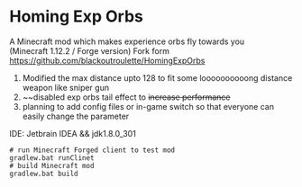 # Homing Exp Orbs

A Minecraft mod which makes experience orbs fly towards you  
(Minecraft 1.12.2 / Forge version) Fork form  
https://github.com/blackoutroulette/HomingExpOrbs


1. Modified the max distance upto 128 to fit some loooooooooong distance weapon like sniper gun  
2. ~~disabled exp orbs tail effect to ~~increase performance~~
3. planning to add config files or in-game switch so that everyone can easily change the parameter

IDE: Jetbrain IDEA && jdk1.8.0_301
```shell
# run Minecraft Forged client to test mod
gradlew.bat runClinet
# build Minecraft mod
gradlew.bat build
```

